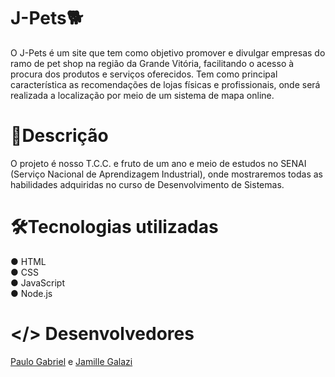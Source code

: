 # J-Pets🐕
O J-Pets é um site que tem como objetivo promover e divulgar empresas do ramo de pet shop na região da Grande Vitória, facilitando o acesso à procura dos produtos e serviços oferecidos. Tem como principal característica as recomendações de lojas físicas e profissionais, onde será realizada a localização por meio de um sistema de mapa online. 

# 📄Descrição
O projeto é nosso T.C.C. e fruto de um ano e meio de estudos no SENAI (Serviço Nacional de Aprendizagem Industrial), onde mostraremos todas as habilidades adquiridas no curso de Desenvolvimento de Sistemas. 

# 🛠Tecnologias utilizadas
● HTML <br>
● CSS  <br>
● JavaScript <br>
● Node.js <br>

# </> Desenvolvedores
<a href="https://github.com/paulogmedeiros">Paulo Gabriel</a> e <a href="https://github.com/galazzij">Jamille Galazi</a>
